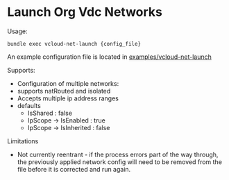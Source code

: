 # Launch Org Vdc Networks

Usage:

    bundle exec vcloud-net-launch {config_file}

An example configuration file is located in [examples/vcloud-net-launch][example_yaml]


Supports:

* Configuration of multiple networks:
* supports natRouted and isolated
* Accepts multiple ip address ranges
* defaults
  * IsShared : false
  * IpScope -> IsEnabled : true
  * IpScope -> IsInherited : false


Limitations

* Not currently reentrant - if the process errors part of the way through, the previously applied network config
will need to be removed from the file before it is corrected and run again.


[example_yaml]: ../examples/vcloud-net-launch/
